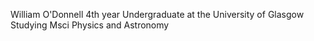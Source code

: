 William O'Donnell
4th year Undergraduate at the University of Glasgow
Studying Msci Physics and Astronomy

<!---
William-OD/William-OD is a ✨ special ✨ repository because its `README.md` (this file) appears on your GitHub profile.
You can click the Preview link to take a look at your changes.
--->

